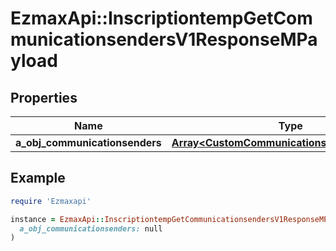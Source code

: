 # EzmaxApi::InscriptiontempGetCommunicationsendersV1ResponseMPayload

## Properties

| Name | Type | Description | Notes |
| ---- | ---- | ----------- | ----- |
| **a_obj_communicationsenders** | [**Array&lt;CustomCommunicationsenderResponse&gt;**](CustomCommunicationsenderResponse.md) |  |  |

## Example

```ruby
require 'Ezmaxapi'

instance = EzmaxApi::InscriptiontempGetCommunicationsendersV1ResponseMPayload.new(
  a_obj_communicationsenders: null
)
```

